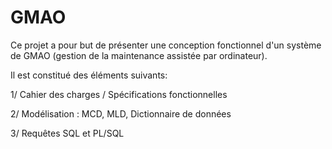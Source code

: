 # GMAO

Ce projet a pour but de présenter une conception fonctionnel d'un système de GMAO (gestion de la maintenance assistée par ordinateur).

Il est constitué des éléments suivants:

1/ Cahier des charges / Spécifications fonctionnelles

2/ Modélisation : MCD, MLD, Dictionnaire de données

3/ Requêtes SQL et PL/SQL
